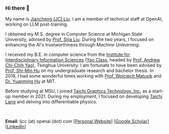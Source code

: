### Hi there 👋


My name is [Jiancheng (JC) Liu](https://ljcc0930.github.io/). I am a member of technical staff at OpenAI, working on LLM post-training.

I obtained my M.S. degree in Computer Science at Michigan State University, advised by [Prof. Sijia Liu](https://lsjxjtu.github.io/). During the two years, I focused on enhancing the AI's trustworthiness through *Machine Unlearning*.

I received my B.E. in computer science from the [Institute for Interdisciplinary Information Sciences](https://iiis.tsinghua.edu.cn/en/) ([Yao Class](https://iiis.tsinghua.edu.cn/en/yaoclass/), headed by [Prof. Andrew Chi-Chih Yao](https://iiis.tsinghua.edu.cn/yao/)), Tsinghua University. I am fortunate to have been advised by [Prof. Shi-Min Hu](https://cg.cs.tsinghua.edu.cn/shimin.htm) on my undergraduate research and bachelor thesis. In 2018, I had some wonderful times working with [Prof. Wojciech Matusik](https://cdfg.mit.edu/wojciech) and [Dr. Yuanming Hu](https://yuanming.taichi.graphics/) at MIT.

Before studying at MSU, I joined [Taichi Graphics Technology, Inc.](https://taichi.graphics/) as a start-up member in 2021. During my employment, I focused on developing [Taichi Lang](https://github.com/taichi-dev/taichi) and delving into differentiable physics.

</br>

**Email:** ljcc (at) openai (dot) com
[[Personal Website](https://ljcc0930.github.io/)]
[[Google Scholar](https://scholar.google.com/citations?user=ReWNzl4AAAAJ)]
[[LinkedIn](https://www.linkedin.com/in/ljcc0930/)]
<!-- [[CV](https://ljcc0930.github.io/docs/cv_jiancheng.pdf)] -->
<!-- [[GitHub](https://github.com/ljcc0930)] -->

<!-- ### My selected publications (by category)
|Paper Title|Venue|<div style="width:350px">Repository</div>|
|---|:---:|:---:|
|**Unlearning for LLMs**||
|[Simplicity Prevails: Rethinking Negative Preference Optimization for LLM Unlearning](https://arxiv.org/abs/2410.07163)| NeurIPS'24 SafeGenAI | [![OPTML-Group/Unlearn-Simple](https://img.shields.io/badge/Unlearn--Simple-grey?logo=github)](https://github.com/OPTML-Group/Unlearn-Simple) |
|[WAGLE: Strategic Weight Attribution for Effective and Modular Unlearning in Large Language Models](https://arxiv.org/abs/2410.17509)| NeurIPS'24 | [![OPTML-Group/WAGLE](https://img.shields.io/badge/WAGLE-grey?logo=github)](https://github.com/OPTML-Group/WAGLE) |
|[SOUL: Unlocking the Power of Second-Order Optimization for LLM Unlearning](https://arxiv.org/abs/2404.18239)| EMNLP'24 |[![OPTML-Group/Unlearn-WorstCase](https://img.shields.io/badge/SOUL-grey?logo=github)](https://github.com/OPTML-Group/SOUL)|
|||
|**Unlearning for Diffusion Models**||
|[Defensive Unlearning with Adversarial Training for Robust Concept Erasure in Diffusion Models](https://arxiv.org/abs/2405.15234)| NeurIPS'24 |[![OPTML-Group/AdvUnlearn](https://img.shields.io/badge/AdvUnlearn-grey?logo=github)](https://github.com/OPTML-Group/AdvUnlearn)|
|[UnlearnCanvas: A Stylized Image Dataset to Benchmark Machine Unlearning for Diffusion Models](https://arxiv.org/abs/2402.11846)| NeurIPS'24 D&B |[![OPTML-Group/UnlearnCanvas](https://img.shields.io/badge/UnlearnCanvas-grey?logo=github)](https://github.com/OPTML-Group/UnlearnCanvas)|
|[To Generate or Not? Safety-Driven Unlearned Diffusion Models Are Still Easy To Generate Unsafe Images... For Now](https://arxiv.org/abs/2310.11868)| ECCV'24 |[![OPTML-Group/Diffusion-MU-Attack](https://img.shields.io/badge/Diffusion--MU--Attack-grey?logo=github)](https://github.com/OPTML-Group/Diffusion-MU-Attack)|
|[SalUn: Empowering Machine Unlearning via Gradient-based Weight Saliency in Both Image Classification and Generation](https://arxiv.org/abs/2310.12508)|ICLR'24 (**Spotlight**)|[![OPTML-Group/Unlearn-Saliency](https://img.shields.io/badge/Unlearn--Saliency-grey?logo=github)](https://github.com/OPTML-Group/Unlearn-Saliency)|
|||
|**Unlearning for Classification Models**||
|[Forget Vectors at Play: Universal Input Perturbations Driving Machine Unlearning in Image Classification](https://arxiv.org/abs/2412.16780)| In Submission |[![OPTML-Group/Changchangsun/Forget-Vector](https://img.shields.io/badge/Forget--Vector-grey?logo=github)](https://github.com/Changchangsun/Forget-Vector)|
|[Challenging Forgets: Unveiling the Worst-Case Forget Sets in Machine Unlearning](https://arxiv.org/abs/2403.07362)| ECCV'24 |[![OPTML-Group/Unlearn-WorstCase](https://img.shields.io/badge/Unlearn--WorstCase-grey?logo=github)](https://github.com/OPTML-Group/Unlearn-WorstCase)|
|[Model Sparsity Can Simplify Machine Unlearning](https://arxiv.org/abs/2304.04934)|NeurIPS'23 (**Spotlight**)|[![OPTML-Group/Unlearn-Sparse](https://img.shields.io/badge/Unlearn--Sparse-grey?logo=github)](https://github.com/OPTML-Group/Unlearn-Sparse)|
|||
|**Physical-informed ML**||
|[Towards Universal Mesh Movement Networks](https://arxiv.org/abs/2407.00382)| NeurIPS'24 (**Spotlight**) | [![mesh-adaptation/UM2N](https://img.shields.io/badge/UM2N-grey?logo=github)](https://github.com/mesh-adaptation/UM2N) |
|[Complex Locomotion Skill Learning via Differentiable Physics](https://arxiv.org/abs/2206.02341)| Technical Report | [![erizmr/Complex-locomotion-skill-learning-via-differentiable-physics](https://img.shields.io/badge/Complex--learning-grey?logo=github)](https://github.com/erizmr/Complex-locomotion-skill-learning-via-differentiable-physics) |
|[ChainQueen: A Real-Time Differentiable Physical Simulator for Soft Robotics](https://arxiv.org/abs/1810.01054)| ICRA'19 |[![yuanming-hu/ChainQueen](https://img.shields.io/badge/ChainQueen-grey?logo=github)](https://github.com/yuanming-hu/ChainQueen)| -->

